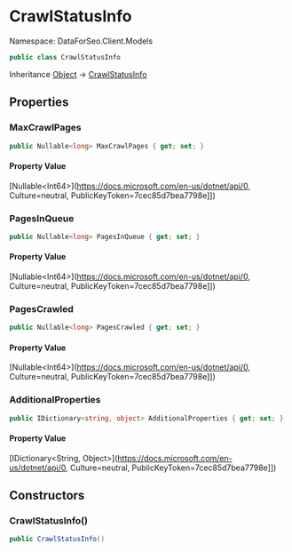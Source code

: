 # CrawlStatusInfo

Namespace: DataForSeo.Client.Models

```csharp
public class CrawlStatusInfo
```

Inheritance [Object](https://docs.microsoft.com/en-us/dotnet/api/Object) → [CrawlStatusInfo](./CrawlStatusInfo.md)

## Properties

### **MaxCrawlPages**

```csharp
public Nullable<long> MaxCrawlPages { get; set; }
```

#### Property Value

[Nullable&lt;Int64&gt;](https://docs.microsoft.com/en-us/dotnet/api/0, Culture=neutral, PublicKeyToken=7cec85d7bea7798e]])<br>

### **PagesInQueue**

```csharp
public Nullable<long> PagesInQueue { get; set; }
```

#### Property Value

[Nullable&lt;Int64&gt;](https://docs.microsoft.com/en-us/dotnet/api/0, Culture=neutral, PublicKeyToken=7cec85d7bea7798e]])<br>

### **PagesCrawled**

```csharp
public Nullable<long> PagesCrawled { get; set; }
```

#### Property Value

[Nullable&lt;Int64&gt;](https://docs.microsoft.com/en-us/dotnet/api/0, Culture=neutral, PublicKeyToken=7cec85d7bea7798e]])<br>

### **AdditionalProperties**

```csharp
public IDictionary<string, object> AdditionalProperties { get; set; }
```

#### Property Value

[IDictionary&lt;String, Object&gt;](https://docs.microsoft.com/en-us/dotnet/api/0, Culture=neutral, PublicKeyToken=7cec85d7bea7798e]])<br>

## Constructors

### **CrawlStatusInfo()**

```csharp
public CrawlStatusInfo()
```
